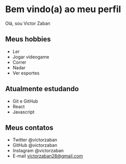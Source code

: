 # Bem vindo(a) ao meu perfil

Olá, sou Victor Zaban

## Meus hobbies 

- Ler
- Jogar videogame
- Correr
- Nadar
- Ver esportes

## Atualmente estudando 

- Git e GitHub
- React
- Javascript

## Meus contatos

- Twitter @victorzaban
- GitHub @victorzaban
- Instagram @victorzaban
- E-mail victorzaban28@gmail.com
